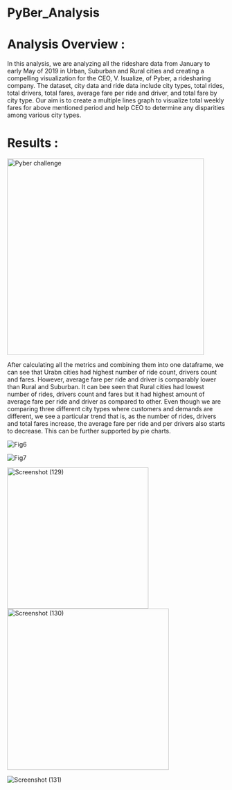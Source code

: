 # PyBer_Analysis

# Analysis Overview :

In this analysis, we are analyzing all the rideshare data from January to early May of 2019 in Urban, Suburban and Rural cities and creating a compelling visualization for the CEO, V. Isualize, of Pyber, a ridesharing company. The dataset, city data and ride data include city types, total rides, total drivers, total fares, average fare per ride and driver, and total fare by city type. Our aim is to create a multiple lines graph to visualize total weekly fares for above mentioned period and help CEO to determine any disparities among various city types.


# Results :

<img width="454" alt="Pyber challenge" src="https://user-images.githubusercontent.com/86980240/134590487-3b6e3756-1b15-46c3-9a39-da5f602e8dfd.png">

After calculating all the metrics and combining them into one dataframe, we can see that Urabn cities had highest number of ride count, drivers count and fares. However, average fare per ride and driver is comparably lower than Rural and Suburban. It can bee seen that Rural cities had lowest number of rides, drivers count and fares but it had highest amount of average fare per ride and driver as compared to other. Even though we are comparing three different city types where customers and demands are different, we see a particular trend that is, as the number of rides, drivers and total fares increase, the average fare per ride and per drivers also starts to decrease. This can be further supported by pie charts.

![Fig6](https://user-images.githubusercontent.com/86980240/134592697-64a7942c-72a6-4216-ae32-83f7783be81c.png)


![Fig7](https://user-images.githubusercontent.com/86980240/134592710-0af9f770-791e-4157-ab01-be51d4b0155f.png)


<img width="326" alt="Screenshot (129)" src="https://user-images.githubusercontent.com/86980240/134603570-66d45de7-d816-4b22-9f00-562d5d303162.png">


<img width="373" alt="Screenshot (130)" src="https://user-images.githubusercontent.com/86980240/134603875-25aabc26-96ee-4880-85e3-016e0d4b98da.png">


![Screenshot (131)](https://user-images.githubusercontent.com/86980240/134604422-4fb79eff-239e-4ce7-94e5-8ecd845053f7.png)






